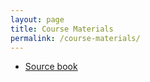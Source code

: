 ```yaml
---
layout: page
title: Course Materials
permalink: /course-materials/
---
```


* [Source book](/static_files/assignments/homework_1.pdf)